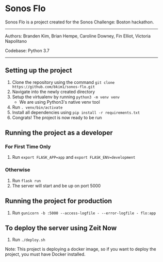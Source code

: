# Sonos Flo

Sonos Flo is a project created for the Sonos Challenge: Boston hackathon.

---

Authors: Branden Kim, Brian Hempe, Caroline Downey, Fin Elliot, Victoria Napolitano

Codebase: Python 3.7

---


## Setting up the project

1. Clone the repository using the command `git clone https://github.com/bkim1/sonos-flo.git`
2. Navigate into the newly created directory
3. Setup the virtualenv by running `python3 -m venv venv`
    * We are using Python3's native venv tool
4. Run `. venv/bin/activate`
5. Install all dependencies using `pip install -r requirements.txt`
6. Congrats! The project is now ready to be run


## Running the project as a developer

### For First Time Only

1. Run `export FLASK_APP=app` and `export FLASK_ENV=development`

### Otherwise

1. Run `flask run`
2. The server will start and be up on port 5000


## Running the project for production
1. Run `gunicorn -b :5000 --access-logfile - --error-logfile - flo:app`

## To deploy the server using Zeit Now
1. Run `./deploy.sh`

Note: This project is deploying a docker image, so if you want to deploy the project, you must have Docker installed.